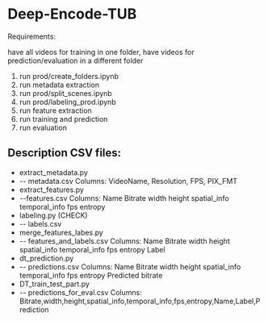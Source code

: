# Deep-Encode-TUB

Requirements:

have all videos for training in one folder, have videos for prediction/evaluation in a different folder

1. run prod/create_folders.ipynb
2. run metadata extraction
3. run prod/split_scenes.ipynb
4. run prod/labeling_prod.ipynb
5. run feature extraction
6. run training and prediction
7. run evaluation


## Description CSV files:

- extract_metadata.py
- -- metadata.csv Columns: VideoName,	Resolution,	FPS,	PIX_FMT
- extract_features.py
- --features.csv  Columns: Name	Bitrate	width	height	spatial_info	temporal_info	fps	entropy
- labeling.py (CHECK)
- -- labels.csv 
- merge_features_labes.py
- -- features_and_labels.csv Columns: Name	Bitrate	width	height	spatial_info	temporal_info	fps	entropy	Label
- dt_prediction.py
- -- predictions.csv Columns: Name	Bitrate	width	height	spatial_info	temporal_info	fps	entropy	Predicted bitrate
- DT_train_test_part.py
- -- predictions_for_eval.csv Columns: Bitrate,width,height,spatial_info,temporal_info,fps,entropy,Name,Label,Prediction
